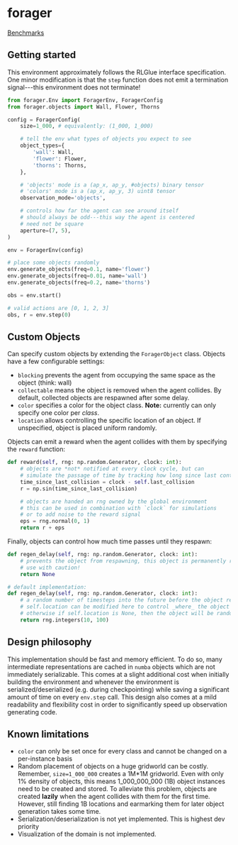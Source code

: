 # forager

[Benchmarks](https://andnp.github.io/forager/dev/bench/)

## Getting started

This environment approximately follows the RLGlue interface specification. One minor modification is that the `step` function does not emit a termination signal---this environment does not terminate!
```python
from forager.Env import ForagerEnv, ForagerConfig
from forager.objects import Wall, Flower, Thorns

config = ForagerConfig(
    size=1_000, # equivalently: (1_000, 1_000)

    # tell the env what types of objects you expect to see
    object_types={
        'wall': Wall,
        'flower': Flower,
        'thorns': Thorns,
    },

    # 'objects' mode is a (ap_x, ap_y, #objects) binary tensor
    # 'colors' mode is a (ap_x, ap_y, 3) uint8 tensor
    observation_mode='objects',

    # controls how far the agent can see around itself
    # should always be odd---this way the agent is centered
    # need not be square
    aperture=(7, 5),
)

env = ForagerEnv(config)

# place some objects randomly
env.generate_objects(freq=0.1, name='flower')
env.generate_objects(freq=0.01, name='wall')
env.generate_objects(freq=0.2, name='thorns')

obs = env.start()

# valid actions are [0, 1, 2, 3]
obs, r = env.step(0)
```

## Custom Objects
Can specify custom objects by extending the `ForagerObject` class.
Objects have a few configurable settings:
* `blocking` prevents the agent from occupying the same space as the object (think: wall)
* `collectable` means the object is removed when the agent collides. By default, collected objects are respawned after some delay.
* `color` specifies a color for the object class. **Note:** currently can only specify one color per _class_.
* `location` allows controlling the specific location of an object. If unspecified, object is placed uniform randomly.

Objects can emit a reward when the agent collides with them by specifying the `reward` function:
```python
def reward(self, rng: np.random.Generator, clock: int):
    # objects are *not* notified at every clock cycle, but can
    # simulate the passage of time by tracking how long since last contact
    time_since_last_collision = clock - self.last_collision
    r = np.sin(time_since_last_collision)

    # objects are handed an rng owned by the global environment
    # this can be used in combination with `clock` for simulations
    # or to add noise to the reward signal
    eps = rng.normal(0, 1)
    return r + eps
```

Finally, objects can control how much time passes until they respawn:
```python
def regen_delay(self, rng: np.random.Generator, clock: int):
    # prevents the object from respawning, this object is permanently removed changing the env forever
    # use with caution!
    return None

# default implementation:
def regen_delay(self, rng: np.random.Generator, clock: int):
    # a random number of timesteps into the future before the object reappears
    # self.location can be modified here to control _where_ the object reappears
    # otherwise if self.location is None, then the object will be randomly placed
    return rng.integers(10, 100)
```

## Design philosophy
This implementation should be fast and memory efficient. To do so, many intermediate representations are cached in `numba` objects which are not immediately serializable. This comes at a slight additional cost when initially building the environment and whenever the environment is serialized/deserialized (e.g. during checkpointing) while saving a significant amount of time on every `env.step` call. This design also comes at a mild readability and flexibility cost in order to significantly speed up observation generating code.

## Known limitations
* `color` can only be set once for every class and cannot be changed on a per-instance basis
* Random placement of objects on a huge gridworld can be costly. Remember, `size=1_000_000` creates a 1M*1M gridworld. Even with only 1% density of objects, this means 1_000_000_000 (1B) object instances need to be created and stored. To alleviate this problem, objects are created **lazily** when the agent collides with them for the first time. However, still finding 1B locations and earmarking them for later object generation takes some time.
* Serialization/deserialization is not yet implemented. This is highest dev priority
* Visualization of the domain is not implemented.
